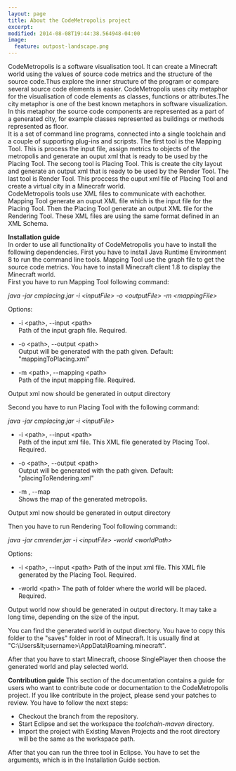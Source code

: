 ```yaml
---
layout: page
title: About the CodeMetropolis project
excerpt: 
modified: 2014-08-08T19:44:38.564948-04:00
image:
  feature: outpost-landscape.png
---
```


CodeMetropolis is a software visualisation tool. It can create a Minecraft world using the values of source code metrics and the structure of the source code.Thus explore the inner structure of the program or compare several source code elements is easier. CodeMetropolis uses city metaphor for the visualisation of code elements as classes, functions or attributes.The city metaphor is one of the best known metaphors in software visualization. In this metaphor the source code components are represented as a part of a generated city, for example classes represented as buildings or methods represented as floor.  
It is a set of command line programs, connected into a single toolchain and a couple of supporting plug-ins and scripsts. The first tool is the Mapping Tool. This is process the input file, assign metrics to objects of the metropolis and generate an ouput xml that is ready to be used by the Placing Tool. The secong tool is Placing Tool. This is create the city layout and generate an output xml that is ready to be used by the Render Tool. The last tool is Render Tool. This proccess the ouput xml file of Placing Tool and create a virtual city in a Minecrafr world.  
CodeMetropolis tools use XML files to communicate with eachother. Mapping Tool generate an ouput XML file which is the input file for the Placing Tool. Then the Placing Tool generate an output XML file for the Rendering Tool. These XML files are using the same format defined in an XML Schema.  

**Installation guide**  
In order to use all functionality of CodeMetropolis you have to install the following dependencies. First you have to install Java Runtime Environment 8 to run the command line tools. Mapping Tool use the graph file to get the source code metrics. You have to install Minecraft client 1.8 to display the Minecraft world.  
First you have to run Mapping Tool following command:  

   *java -jar cmplacing.jar -i &lt;inputFile> -o &lt;outputFile> -m &lt;mappingFile>*  
  
   Options:  
   
   * -i &lt;path>, --input &lt;path>  
     Path of the input graph file. Required.  
  
   * -o &lt;path>, --output &lt;path>  
  Output will be generated with the path given. Default: "mappingToPlacing.xml"
  
   * -m &lt;path>, --mapping &lt;path>  
  Path of the input mapping file. Required.

Output xml now should be generated in output directory

Second you have to run Placing Tool with the following command:  

   *java -jar cmplacing.jar -i &lt;inputFile>*
  
   * -i &lt;path>, --input &lt;path>  
    Path of the input xml file. This XML file generated by Placing Tool. Required.
  
   * -o &lt;path>, --output &lt;path>  
  Output will be generated with the path given. Default: "placingToRendering.xml"
  
   * -m , --map  
  Shows the map of the generated metropolis.
  
Output xml now should be generated in output directory

Then you have to run Rendering Tool following command::  

   *java -jar cmrender.jar -i &lt;inputFile> -world &lt;worldPath>*
  
   Options:  
   
   * -i &lt;path>, --input &lt;path>
    Path of the input xml file. This XML file generated by the Placing Tool. Required.

   * -world &lt;path>
    The path of folder where the world will be placed. Required.
    
Output world now should be generated in output directory. It may take a long time, depending on the size of the input.

You can find the generated world in output directory. You have to copy this folder to the "saves" folder in root of Minecraft. It is usually find at "C:\Users\&lt;username>\AppData\Roaming\.minecraft\".

After that you have to start Minecraft, choose SinglePlayer then choose the generated world and play selected world.

**Contribution guide**
This section of the documentation contains a guide for users who want to contribute code or documentation to the CodeMetropolis project. If you like contribute in the project, please send your patches to review.
You have to follow the next steps:  

* Checkout the branch from the repository.
* Start Eclipse and set the workspace the *toolchain-maven* directory.
* Import the project with Existing Maven Projects and the root directory will be the same as the workspace path.  

After that you can run the three tool in Eclipse. You have to set the arguments, which is in the Installation Guide section. 